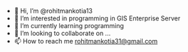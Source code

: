 - 👋 Hi, I’m @rohitmankotia13
- 👀 I’m interested in programming in GIS Enterprise Server
- 🌱 I’m currently learning programming
- 💞️ I’m looking to collaborate on ...
- 📫 How to reach me rohitmankotia31@gmail.com

<!---
rohitmankotia13/rohitmankotia13 is a ✨ special ✨ repository because its `README.md` (this file) appears on your GitHub profile.
You can click the Preview link to take a look at your changes.
--->
